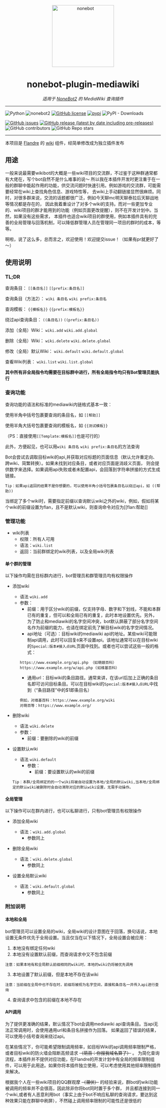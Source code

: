 <div style="text-align: center;">
  <a href="https://v2.nonebot.dev/"><img src="https://v2.nonebot.dev/logo.png" width="200" height="200" alt="nonebot"></a>

# nonebot-plugin-mediawiki

_适用于 [NoneBot2](https://v2.nonebot.dev) 的 MediaWiki 查询插件_

</div>

------

![Python](https://img.shields.io/badge/python-3.8%2B-lightgrey)
![nonebot2](https://img.shields.io/badge/nonebot2-2.0.0b2-yellowgreen)
[![GitHub license](https://img.shields.io/github/license/KoishiMoe/nonebot-plugin-mediawiki)](https://github.com/KoishiMoe/nonebot-plugin-mediawiki/blob/main/LICENSE)
[![pypi](https://img.shields.io/pypi/v/nonebot-plugin-mediawiki?color=blue)](https://pypi.org/project/nonebot-plugin-mediawiki/)
![PyPI - Downloads](https://img.shields.io/pypi/dm/nonebot-plugin-mediawiki)

[![GitHub issues](https://img.shields.io/github/issues/KoishiMoe/nonebot-plugin-mediawiki)](https://github.com/KoishiMoe/nonebot-plugin-mediawiki/issues)
[![GitHub release (latest by date including pre-releases)](https://img.shields.io/github/v/release/KoishiMoe/nonebot-plugin-mediawiki?include_prereleases)](https://github.com/KoishiMoe/nonebot-plugin-mediawiki/releases)
![GitHub contributors](https://img.shields.io/github/contributors/KoishiMoe/nonebot-plugin-mediawiki)
![GitHub Repo stars](https://img.shields.io/github/stars/KoishiMoe/nonebot-plugin-mediawiki?style=social)

------

本项目是 [Flandre](https://github.com/KoishiMoe/Flandre) 的
[wiki](https://github.com/KoishiMoe/Flandre/tree/main/src/plugins/wiki) 组件，经简单修改成为独立插件发布

## 用途
一般来说最需要wikibot的大概是一些wiki项目的交流群，不过鉴于这种群通常都有大佬在，写个bot自然不是什么难事的说～
所以我在本插件开发时更注重于在一般的群聊中能起作用的功能，供交流问题时快速引用。例如游戏的交流群，可能需要经常在wiki上查找角色信息、游戏特性等，
去wiki上手动翻链接显然很麻烦。同时，对很多群来说，交流的话题都很广泛，例如今天聊mc明天聊泰拉后天聊战地等情况都是存在的，
因此我着重设计了对多个wiki的支持。而对一些更加专业的、wiki项目的群才能用到的功能（例如页面更改提醒），则不在开发计划中。当然，如果没有这些需求，
本插件也适合wiki项目的群使用，例如本插件具有的完善的全局管理与回落机制，可以降低群管理人员在管理同一项目的群时的成本，等等。

啊啦，说了这么多，总而言之，欢迎使用！欢迎提交issue！（如果有pr就更好了～）

## 使用说明

### TL;DR

查询条目： `[[条目名]]` `[[prefix:条目名]]`

查询条目（方法2）： `wiki 条目名` `wiki prefix:条目名`

查询模板： `{{模板名}}` `{{prefix:模板名}}`

绕过api查询条目： `((条目名))` `((prefix:条目名))`

添加（全局）Wiki： `wiki.add` `wiki.add.global`

删除（全局）Wiki： `wiki.delete` `wiki.delete.global`

修改（全局）默认Wiki： `wiki.default` `wiki.default.global`

查看Wiki列表： `wiki.list` `wiki.list.global`

**其中所有非全局指令均需要在目标群中进行，所有全局指令均只有Bot管理员能执行**

### 查询功能

查询功能的语法和标准的mediawiki内链格式基本一致：

使用半角中括号包裹要查询的条目名，如 `[[帮助]]`

使用半角大括号包裹要查询的模板名，如 `{{测试模板}}` 

（PS：直接使用`[[Template:模板名]]`也是可行的）

此外，方便起见，也可以用`wiki 条目名` `wiki prefix:条目名`的方法查询

Bot会尝试去调取目标wiki的api,并获取对应标题的页面信息（默认允许重定向、跨wiki、简繁转换）。如果未找到对应条目，或者对应页面是消歧义页面，
则会提供数字来选择。如果调用api失败或者未配置api，会回落到字符串拼接的方式生成链接。

```plaintext
Tip：如果api返回的结果不是你想要的，可以使用半角小括号包裹条目名以绕过api，如 ((帮助))
```

当绑定了多个wiki时，需要指定前缀以查询默认wiki之外的wiki，例如，假如将某个wiki的前缀设置为flan，且不是默认wiki，则查询命令对应为[[flan:帮助]]

### 管理功能

* wiki列表
  * 权限：所有人可用
  * 语法：`wiki.list`
  * 返回：当前群绑定的wiki列表，以及全局wiki列表

#### 单个群的管理

以下操作均需在目标群内进行，bot管理员和群管理员均有权限操作

* 添加wiki
  * 语法 `wiki.add`
  * 参数：
    * 前缀：用于区分wiki的前缀，仅支持字母、数字和下划线，不能和本群已有的重复，但可以和全局已有的重复，此时本地设置优先。另外，为了防止和mediawiki的名字空间冲突，bot默认屏蔽了部分名字空间名作为前缀的能力，也请在绑定前先了解目标wiki的名字空间情况。
    * api地址（可选）：目标wiki的mediawiki api的地址。某些wiki可能限制api调用，此时可以回复`0`来不设置api。该地址通常可以在目标wiki的`Special:版本#接入点URL`页面中找到。或者也可以尝试这些一般的格式：
    ```plaintext
    https://www.example.org/api.php （如萌娘百科）
    https://www.example.org/w/api.php (如维基百科）
    ```
    * 通用url：目标wiki的条目路径。通常来讲，在该url后加上正确的条目名即可访问目标条目。可以在目标wiki的`Special:版本#接入点URL`中找到（“条目路径”中的$1即条目名）
    ```plaintext
    例如，对维基百科：https://www.example.org/wiki
    对萌百等：https://www.example.org/
    ```


* 删除wiki
  * 语法 `wiki.delete`
  * 参数：
    * 前缀：要删除的wiki的前缀


* 设置默认wiki
  * 语法 `wiki.default`
    * 参数：
      * 前缀：要设置默认的wiki的前缀
  ```plaintext
  Tip：本群/全局绑定的的一个wiki将被自动设置为本地/全局的默认wiki,当本地/全局绑定的默认wiki被删除时会自动清除对应的默认wiki设置，无需手动操作。
  ```


#### 全局管理

以下操作可以在群内进行，也可以私聊进行，只有bot管理员有权限操作

* 添加全局wiki
  * 语法：`wiki.add.global`
    * 参数同上


* 删除全局wiki
  * 语法：`wiki.delete.global`
    * 参数同上


* 设置全局默认wiki
  * 语法：`wiki.default.global`
    * 参数同上

### 附加说明
#### 本地和全局

bot管理员可以设置全局的wiki，全局wiki的设计意图在于回落，换句话说，本地设置无条件优先于全局设置。当且仅当在以下情况下，全局设置会被应用：

1. 本地没有绑定任何wiki
2. 本地没有设置默认前缀，而查询请求中又不包含前缀

```plaintext
注意：如果本地有和全局默认前缀相同的wiki时，本地的wiki仍将被优先调用
```

3. 本地设置了默认前缀，但是本地不存在该wiki

```plaintext
注意：当前缀在全局中也不存在时，前缀将被视为名字空间，直接和条目名一并传入api进行查询
```

4. 查询请求中包含的前缀在本地不存在

#### API调用

为了提供更准确的结果，默认情况下bot会调用mediawiki api查询条目。当api无法正常调用时，会使用通用url和条目名拼接作为回落。
如果返回了错误的结果，可以使用小括号查询来绕过api。

在某些情况下，你可能希望限制调用频率，如目标Wiki的api调用频率限制严格，或者目标wiki的防火墙会阻断高频请求 ~~（萌百：你报我域名算了）~~ 。
为简化查询流程，本插件并不提供对应功能，在Flandre的开发计划中有全局的频率限制组件，可以用于此用途。如果你将本插件独立使用，可以考虑使用其他频率限制插件来解决。

根据我个人在一些wiki项目的QQ群观摩 ~~（潜伏）~~  的经验来说，群bot的wiki功能被调用的频率并不会很高，因此除非你将bot同时置于多个群，
并且都连接到同一个wiki,或者有人恶意利用bot（事实上由于bot不响应私聊的查询请求，要达到这种效果只能在群聊中刷屏），不然碰上调用频率限制的可能性还是很低的
